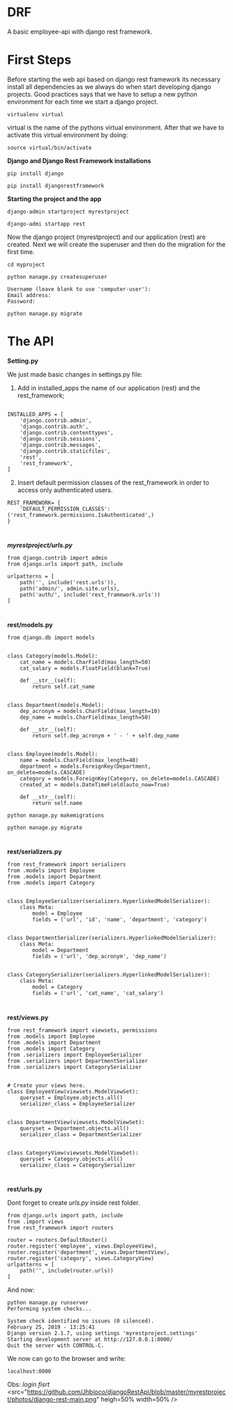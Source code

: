# DRF
A basic employee-api with django rest framework.
# First Steps
Before starting the web api based on django rest framework its necessary install all dependencies as we always do when start developing django projects. Good practices says that we have to setup a new python environment for each time we start a django project.
```
virtualenv virtual
```
virtual is the name of the pythons virtual environment. After that we have to activate this virtual environment by doing:
```
source virtual/bin/activate
```
**Django and Django Rest Framework installations**
```
pip install django
```
```
pip install djangorestframework
```
**Starting the project and the app**
```
django-admin startproject myrestproject
```
```
django-admi startapp rest
```
Now the django project (myrestproject) and our application (rest) are created. Next we will create the superuser and then do the migration for the first time.
```
cd myproject
```
```
python manage.py createsuperuser
```
```
Username (leave blank to use 'computer-user'): 
Email address: 
Password:
```
```
python manage.py migrate
```
# The API
**Setting.py**

We just made basic changes in settings.py file: 

1) Add in installed_apps the name of our application (rest) and the rest_framework; 
```

INSTALLED_APPS = [
    'django.contrib.admin',
    'django.contrib.auth',
    'django.contrib.contenttypes',
    'django.contrib.sessions',
    'django.contrib.messages',
    'django.contrib.staticfiles',
    'rest',
    'rest_framework',
]
```
2) Insert default permission classes of the rest_framework in order to access only authenticated users.
```
REST_FRAMEWORK= {
    'DEFAULT_PERMISSION_CLASSES': ('rest_framework.permissions.IsAuthenticated',)
}
```
#
***myrestproject/urls.py***
```
from django.contrib import admin
from django.urls import path, include

urlpatterns = [
    path('', include('rest.urls')),
    path('admin/', admin.site.urls),
    path('auth/', include('rest_framework.urls'))
]
```
#
**rest/models.py**
```
from django.db import models


class Category(models.Model):
    cat_name = models.CharField(max_length=50)
    cat_salary = models.FloatField(blank=True)

    def __str__(self):
        return self.cat_name


class Department(models.Model):
    dep_acronym = models.CharField(max_length=10)
    dep_name = models.CharField(max_length=50)

    def __str__(self):
        return self.dep_acronym + ' - ' + self.dep_name


class Employee(models.Model):
    name = models.CharField(max_length=40)
    department = models.ForeignKey(Department, on_delete=models.CASCADE)
    category = models.ForeignKey(Category, on_delete=models.CASCADE)
    created_at = models.DateTimeField(auto_now=True)

    def __str__(self):
        return self.name
```
```
python manage.py makemigrations
```
```
python manage.py migrate
```
#
**rest/serializers.py**
```
from rest_framework import serializers
from .models import Employee
from .models import Department
from .models import Category


class EmployeeSerializer(serializers.HyperlinkedModelSerializer):
    class Meta:
        model = Employee
        fields = ('url', 'id', 'name', 'department', 'category')


class DepartmentSerializer(serializers.HyperlinkedModelSerializer):
    class Meta:
        model = Department
        fields = ('url', 'dep_acronym', 'dep_name')


class CategorySerializer(serializers.HyperlinkedModelSerializer):
    class Meta:
        model = Category
        fields = ('url', 'cat_name', 'cat_salary')
```
#
**rest/views.py**
```
from rest_framework import viewsets, permissions
from .models import Employee
from .models import Department
from .models import Category
from .serializers import EmployeeSerializer
from .serializers import DepartmentSerializer
from .serializers import CategorySerializer


# Create your views here.
class EmployeeView(viewsets.ModelViewSet):
    queryset = Employee.objects.all()
    serializer_class = EmployeeSerializer


class DepartmentView(viewsets.ModelViewSet):
    queryset = Department.objects.all()
    serializer_class = DepartmentSerializer


class CategoryView(viewsets.ModelViewSet):
    queryset = Category.objects.all()
    serializer_class = CategorySerializer
```
#
**rest/urls.py**

Dont forget to create _urls.py_ inside rest folder.
```
from django.urls import path, include
from .import views
from rest_framework import routers

router = routers.DefaultRouter()
router.register('employee', views.EmployeeView),
router.register('department', views.DepartmentView),
router.register('category', views.CategoryView)
urlpatterns = [
    path('', include(router.urls))
]
```
And now:
```
python manage.py runserver
Performing system checks...

System check identified no issues (0 silenced).
February 25, 2019 - 13:25:41
Django version 2.1.7, using settings 'myrestproject.settings'
Starting development server at http://127.0.0.1:8000/
Quit the server with CONTROL-C.
```
We now can go to the browser and write:
```
localhost:8000
```
Obs: _login fisrt_
<src="https://github.com/Jhbioco/djangoRestApi/blob/master/myrestproject/photos/django-rest-main.png" heigh=50% width=50% />
